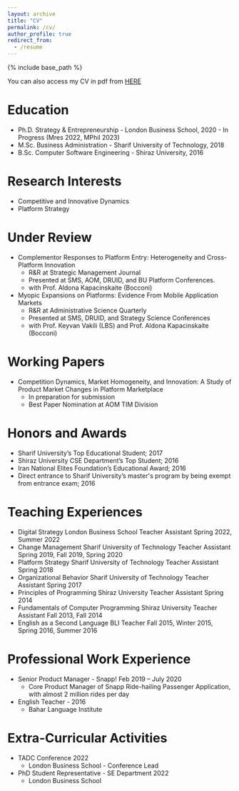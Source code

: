 ```yaml
---
layout: archive
title: "CV"
permalink: /cv/
author_profile: true
redirect_from:
  - /resume
---
```


{% include base_path %}

You can also access my CV in pdf from [HERE](https://amostajabi.github.io/files/resume_Jan2024.pdf) 

Education
======
* Ph.D. Strategy & Entrepreneurship - London Business School, 2020 - In Progress (Mres 2022, MPhil 2023)
* M.Sc. Business Administration - Sharif University of Technology, 2018
* B.Sc. Computer Software Engineering - Shiraz University, 2016

Research Interests
======
* Competitive and Innovative Dynamics
* Platform Strategy

Under Review
======
* Complementor Responses to Platform Entry: Heterogeneity and Cross-Platform Innovation
  * R&R at Strategic Management Journal
  * Presented at SMS, AOM, DRUID, and BU Platform Conferences.
  * with Prof. Aldona Kapacinskaite (Bocconi)
* Myopic Expansions on Platforms: Evidence From Mobile Application Markets
  * R&R at Administrative Science Quarterly
  * Presented at SMS, DRUID, and Strategy Science Conferences
  * with Prof. Keyvan Vakili (LBS) and Prof. Aldona Kapacinskaite (Bocconi)

Working Papers
======
* Competition Dynamics, Market Homogeneity, and Innovation: A Study of Product Market Changes in Platform Marketplace
  * In preparation for submission
  * Best Paper Nomination at AOM TIM Division

Honors and Awards
======
* Sharif University’s Top Educational Student; 2017
* Shiraz University CSE Department’s Top Student; 2016
* Iran National Elites Foundation’s Educational Award; 2016
* Direct entrance to Sharif University’s master's program by being exempt from entrance exam; 2016

Teaching Experiences
======
* Digital Strategy London Business School Teacher Assistant Spring 2022, Summer 2022
* Change Management Sharif University of Technology Teacher Assistant Spring 2019, Fall 2019, Spring 2020
* Platform Strategy Sharif University of Technology Teacher Assistant Spring 2018
* Organizational Behavior Sharif University of Technology Teacher Assistant Spring 2017
* Principles of Programming Shiraz University Teacher Assistant Spring 2014
* Fundamentals of Computer Programming Shiraz University Teacher Assistant Fall 2013, Fall 2014
* English as a Second Language BLI Teacher Fall 2015, Winter 2015, Spring 2016, Summer 2016

Professional Work Experience
======
* Senior Product Manager - Snapp! Feb 2019 – July 2020
  * Core Product Manager of Snapp Ride-hailing Passenger Application, with almost 2 million rides per day
* English Teacher - 2016
  * Bahar Language Institute

Extra-Curricular Activities
======
* TADC Conference 2022
  * London Business School - Conference Lead
* PhD Student Representative - SE Department 2022
  * London Business School
